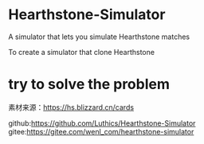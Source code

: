 # Hearthstone-Simulator
A simulator that lets you simulate Hearthstone matches

To create a simulator that clone Hearthstone

# try to solve the problem

素材来源：https://hs.blizzard.cn/cards

github:https://github.com/Luthics/Hearthstone-Simulator 
gitee:https://gitee.com/wenl_com/hearthstone-simulator